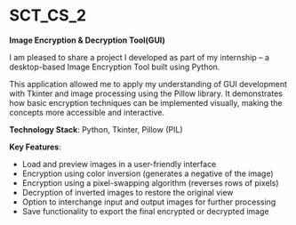 # SCT_CS_2

**Image Encryption &amp; Decryption Tool(GUI)**


I am pleased to share a project I developed as part of my internship – a desktop-based Image Encryption Tool built using Python.

This application allowed me to apply my understanding of GUI development with Tkinter and image processing using the Pillow library. It demonstrates how basic encryption techniques can be implemented visually, making the concepts more accessible and interactive.

**Technology Stack**: Python, Tkinter, Pillow (PIL)

**Key Features**:

* Load and preview images in a user-friendly interface
* Encryption using color inversion (generates a negative of the image)
* Encryption using a pixel-swapping algorithm (reverses rows of pixels)
* Decryption of inverted images to restore the original view
* Option to interchange input and output images for further processing
* Save functionality to export the final encrypted or decrypted image


